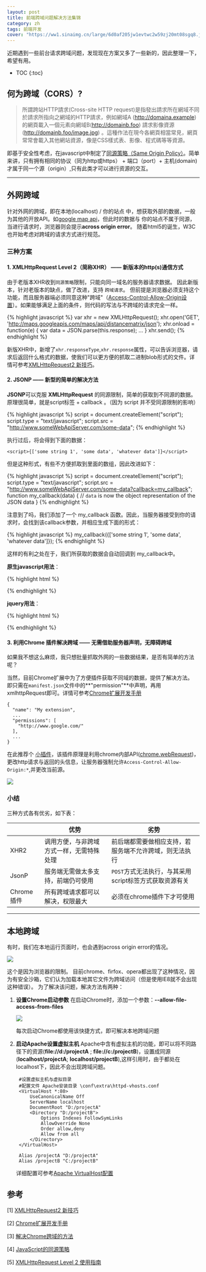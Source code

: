 ```yaml
---
layout: post
title: 前端跨域问题解决方法集锦
category: zh
tags: 前端开发
cover: "https://ww1.sinaimg.cn/large/6d0af205jw1evtwc2w59zj20mt08sgq8.jpg"
---
```


近期遇到一些前台请求跨域问题，发现现在方案又多了一些新的，因此整理一下，希望有用。

* TOC
{:toc}

## 何为跨域（CORS）?
> 所謂跨站HTTP請求(Cross-site HTTP request)是指發出請求所在網域不同於請求所指向之網域的HTTP請求，例如網域A (http://domaina.example) 的網頁載入一個<img>元素向網域B(http://domainb.foo) 請求影像資源(http://domainb.foo/image.jpg) 。這種作法在現今各網頁相當常見，網頁常常會載入其他網站資源，像是CSS樣式表、影像、程式碼等等資源。

即基于安全性考虑，在javascript中制定了[同源策略（Same Origin Policy）](https://developer.mozilla.org/zh-CN/docs/Web/JavaScript/Same_origin_policy_for_JavaScript)。简单来讲，只有拥有相同的协议（同为http或https） + 端口（port）+ 主机(domain) 才属于同一个源（origin）,只有此类才可以进行资源的交互。

------------------

## 外网跨域

针对外网的跨域，即在本地(localhost) / 你的站点 中，想获取外部的数据，一般为其他的开放API。如[google map api](https://developers.google.com/maps/?hl=zh-cn)，但此时的数据与 你的站点不属于同源，当进行请求时，浏览器则会提示**across origin error**。
随着html5的诞生，W3C也开始考虑对跨域的请求方式进行规范。

### 三种方案

#### 1. **XMLHttpRequest Level 2**（简称**XHR**） —— 新版本的http(s)通信方式
  由于老版本XHR收到`同源策略`限制，只能向同一域名的服务器请求数据。
  因此新版本，针对老版本的缺点，做了改进，支持 `跨域请求`。
  但前提是浏览器必须支持这个功能，而且服务器端必须同意这种"跨域"（[Access-Control-Allow-Origin设置](https://dvcs.w3.org/hg/cors/raw-file/tip/Overview.html)）。如果能够满足上面的条件，则代码的写法与不跨域的请求完全一样。

  {% highlight javascript %}
var xhr = new XMLHttpRequest();
xhr.open('GET', 'http://maps.googleapis.com/maps/api/distancematrix/json');
xhr.onload = function(e) {
  var data = JSON.parse(this.response);
  ...
}
xhr.send();
  {% endhighlight %}

  新版XHR中，新增了`xhr.responseType`,`xhr.response`属性，可以告诉浏览器，请求后返回什么格式的数据，使我们可以更方便的抓取二进制blob形式的文件。详情可参考[XMLHttpRequest2 新技巧](http://www.html5rocks.com/zh/tutorials/file/xhr2/)。

#### 2. **JSONP** —— 新型的简单的解决方法
  **JSONP**可以克服 **XMLHttpRequest** 的同源限制，简单的获取到不同源的数据。
  原理很简单，就是script标签 + callback 。（因为 script 并不受同源限制的影响）

  {% highlight javascript %}
script = document.createElement("script");
script.type = "text/javascript";
script.src = "http://www.someWebApiServer.com/some-data";
  {% endhighlight %}

  执行过后，将会得到下面的数据：

    <script>{['some string 1', 'some data', 'whatever data']}</script>

  但是这种形式，有些不方便抓取到里面的数组，因此改进如下：

  {% highlight javascript %}
script = document.createElement("script");
script.type = "text/javascript";
script.src = "http://www.someWebApiServer.com/some-data?callback=my_callback";
function my_callback(data) {
   // `data` is now the object representation of the JSON data
}
  {% endhighlight %}

  注意到了吗，我们添加了一个 my_callback 函数。因此，当服务器接受到你的请求时，会找到该callback参数，并相应生成下面的形式：

  {% highlight javascript %}
my_callback({['some string 1', 'some data', 'whatever data']});
  {% endhighlight %}

  这样的有利之处在于，我们所获取的数据会自动回调到 my_callback中。

  **原生javascript用法**：

  {% highlight html %}
<html>
  <head>
  </head>
  <body>
    <div id ="twitterFeed"></div>
    <script>
      function myCallback(dataWeGotViaJsonp){
        var text = '';
        var len = dataWeGotViaJsonp.length;
        for(var i=0;i<len;i++){
            twitterEntry = dataWeGotViaJsonp[i];
            text += '<p><img src = "' + twitterEntry.user.profile_image_url_https +'"/>' + twitterEntry['text'] + '</p>'
        }
        document.getElementById('twitterFeed').innerHTML = text;
      }
    </script>
    <script type="text/javascript" src="http://twitter.com/status/user_timeline/padraicb.json?count=10&callback=myCallback"></script>
  </body>
</html>
  {% endhighlight %}

  **jquery用法**：

  {% highlight html %}
<html>
<head>
  <script type="text/javascript" src="https://ajax.googleapis.com/ajax/libs/jquery/1.6.2/jquery.min.js"></script>
  <script>
      $(document).ready(function(){
        $.ajax({
          url: 'http://twitter.com/status/user_timeline/padraicb.json?count=10',
          dataType: 'jsonp',
          success: function(dataWeGotViaJsonp){
            var text = '';
            var len = dataWeGotViaJsonp.length;
            for(var i=0;i<len;i++){
                twitterEntry = dataWeGotViaJsonp[i];
                text += '<p><img src = "' + twitterEntry.user.profile_image_url_https +'"/>' + twitterEntry['text'] + '</p>'
            }
            $('#twitterFeed').html(text);
          }
        });
      })
  </script>
</head>
<body>
    <div id ="twitterFeed"></div>
</body>
</html>   
  {% endhighlight %}

#### 3. **利用Chrome 插件解决跨域** —— 无需借助服务器声明，无障碍跨域
  如果我不想这么麻烦，我只想批量抓取外网的一些数据结果，是否有简单的方法呢？

  当然，目前Chrome扩展中为了方便插件获取不同域的数据，提供了解决方法。
  即只需在`manifest.json`文件中的**"permission"**中声明，再用xmlhttpRequest即可。详情可参考[Chrome扩展开发手册](http://open.chrome.360.cn/html/dev_xhr.html)

    {
      "name": "My extension",
      ...
      "permissions": [
        "http://www.google.com/"
      ],
      ...
    }
  
  在此推荐个 [小插件](https://chrome.google.com/webstore/detail/nlfbmbojpeacfghkpbjhddihlkkiljbi)，该插件原理是利用chrome内部API([chrome.webRequest](https://developer.chrome.com/extensions/webRequest))，更改http请求与返回的头信息，让服务器强制允许`Access-Control-Allow-Origin:*`,并更改当前源。

  ![](https://ww1.sinaimg.cn/large/6d0af205jw1eyc56pvnnij20hr0adjt2.jpg)

### 小结

三种方式各有优劣，如下表：

|  | 优势 | 劣势 | 
| ------------- | ------------- | ---- |
| XHR2 | 调用方便，与非跨域方式一样，无需特殊处理 | 前后端都需要做相应支持，若服务端不允许跨域，则无法执行 | 
| JsonP | 服务端无需做太多支持，前端仍可使用 | `POST`方式无法执行，与其采用script标签方式获取资源有关 |
| Chrome插件 | 所有跨域请求都可以解决，权限最大 | 必须在chrome插件下才可使用 | 


-----------------

## 本地跨域

有时，我们在本地运行页面时，也会遇到across origin error的情况。

![](https://ww2.sinaimg.cn/large/6d0af205jw1eycfskoc5pj20so01awey.jpg)

这个是因为浏览器的限制。 目前chrome、firfox、opera都出现了这种情况，因为有安全沙箱，它们认为加载本地其它文件为跨域访问（但是使用IE8就不会出现这种错误）。
为了解决该问题，解决方法有两种：

1. **设置Chrome启动参数**
    在启动Chrome时，添加一个参数：**--allow-file-access-from-files**
    
    ![](https://ww1.sinaimg.cn/large/6d0af205jw1eycfumns6pj20ab0avjsk.jpg)

    每次启动Chrome都使用该快捷方式，即可解决本地跨域问题
2. **启动Apache设置虚拟主机**
    Apache中含有虚拟主机的功能，即可以将不同路径下的资源(**file://d:/projectA** ; **file://c:/projectB**)，设置成同源(**localhost/projectA**; **localhost/projectB**),这样引用时，由于都处在 localhost下，因此不会出现跨域问题。
        
        #设置虚拟主机与虚拟目录  
        #配置文件 Apache安装目录 \conf\extra\httpd-vhosts.conf
        <VirtualHost *:80>
            UseCanonicalName Off
            ServerName localhost
            DocumentRoot "D:/projectA"
            <Directory "D:/projectB">
        	    Options Indexes FollowSymLinks
        	    AllowOverride None
        	    Order allow,deny
        	    Allow from all
        	</Directory>
        </VirtualHost>
        
        Alias /projectA "D:/projectA"   
        Alias /projectB "C:/projectB"

    详细配置可参考[Apache VirtualHost配置](http://httpd.apache.org/docs/2.2/zh-cn/vhosts/)


## 参考

[1] [XMLHttpRequest2 新技巧](http://www.html5rocks.com/zh/tutorials/file/xhr2/)

[2] [Chrome扩展开发手册](http://open.chrome.360.cn/html/dev_xhr.html)

[3] [解决Chrome跨域的方法](http://hi.baidu.com/qf_soft/item/01a3bcda48ee7cca1a72b486)

[4] [JavaScript的同源策略](https://developer.mozilla.org/zh-CN/docs/Web/JavaScript/Same_origin_policy_for_JavaScript)

[5] [XMLHttpRequest Level 2 使用指南](http://www.ruanyifeng.com/blog/2012/09/xmlhttprequest_level_2.html)
